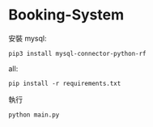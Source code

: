# Booking-System
安裝
mysql:
```console
pip3 install mysql-connector-python-rf
```
all:
```console
pip install -r requirements.txt
```
執行
```console
python main.py
``` 
